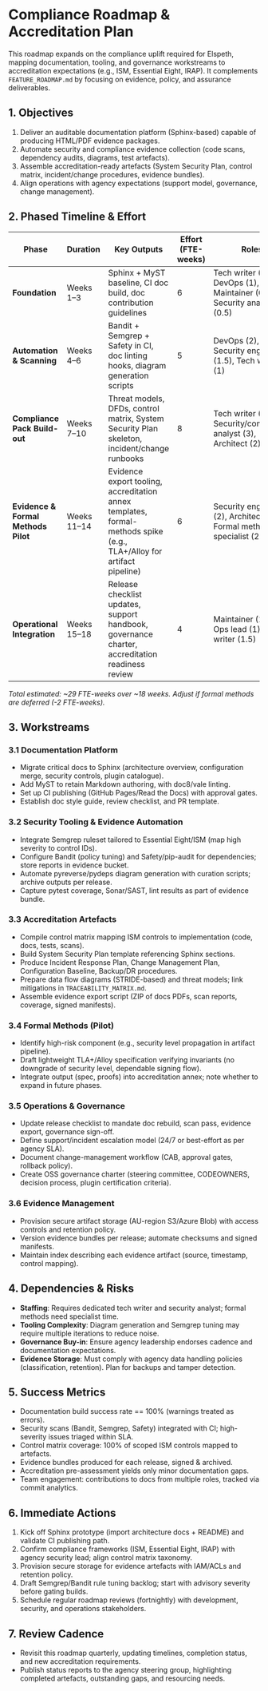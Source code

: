 # Compliance Roadmap & Accreditation Plan

This roadmap expands on the compliance uplift required for Elspeth, mapping documentation, tooling, and governance workstreams to accreditation expectations (e.g., ISM, Essential Eight, IRAP). It complements `FEATURE_ROADMAP.md` by focusing on evidence, policy, and assurance deliverables.

## 1. Objectives

1. Deliver an auditable documentation platform (Sphinx-based) capable of producing HTML/PDF evidence packages.
2. Automate security and compliance evidence collection (code scans, dependency audits, diagrams, test artefacts).
3. Assemble accreditation-ready artefacts (System Security Plan, control matrix, incident/change procedures, evidence bundles).
4. Align operations with agency expectations (support model, governance, change management).

## 2. Phased Timeline & Effort

| Phase | Duration | Key Outputs | Effort (FTE-weeks) | Roles |
|-------|----------|-------------|--------------------|-------|
| **Foundation** | Weeks 1–3 | Sphinx + MyST baseline, CI doc build, doc contribution guidelines | 6 | Tech writer (2), DevOps (1), Maintainer (0.5), Security analyst (0.5) |
| **Automation & Scanning** | Weeks 4–6 | Bandit + Semgrep + Safety in CI, doc linting hooks, diagram generation scripts | 5 | DevOps (2), Security engineer (1.5), Tech writer (1) |
| **Compliance Pack Build-out** | Weeks 7–10 | Threat models, DFDs, control matrix, System Security Plan skeleton, incident/change runbooks | 8 | Tech writer (3), Security/compliance analyst (3), Architect (2) |
| **Evidence & Formal Methods Pilot** | Weeks 11–14 | Evidence export tooling, accreditation annex templates, formal-methods spike (e.g., TLA+/Alloy for artifact pipeline) | 6 | Security engineer (2), Architect (2), Formal methods specialist (2) |
| **Operational Integration** | Weeks 15–18 | Release checklist updates, support handbook, governance charter, accreditation readiness review | 4 | Maintainer (1.5), Ops lead (1), Tech writer (1.5) |

_Total estimated: ~29 FTE-weeks over ~18 weeks. Adjust if formal methods are deferred (-2 FTE-weeks)._

## 3. Workstreams

### 3.1 Documentation Platform

- Migrate critical docs to Sphinx (architecture overview, configuration merge, security controls, plugin catalogue).
- Add MyST to retain Markdown authoring, with doc8/vale linting.
- Set up CI publishing (GitHub Pages/Read the Docs) with approval gates.
- Establish doc style guide, review checklist, and PR template.

### 3.2 Security Tooling & Evidence Automation

- Integrate Semgrep ruleset tailored to Essential Eight/ISM (map high severity to control IDs).
- Configure Bandit (policy tuning) and Safety/pip-audit for dependencies; store reports in evidence bucket.
- Automate pyreverse/pydeps diagram generation with curation scripts; archive outputs per release.
- Capture pytest coverage, Sonar/SAST, lint results as part of evidence bundle.

### 3.3 Accreditation Artefacts

- Compile control matrix mapping ISM controls to implementation (code, docs, tests, scans).
- Build System Security Plan template referencing Sphinx sections.
- Produce Incident Response Plan, Change Management Plan, Configuration Baseline, Backup/DR procedures.
- Prepare data flow diagrams (STRIDE-based) and threat models; link mitigations in `TRACEABILITY_MATRIX.md`.
- Assemble evidence export script (ZIP of docs PDFs, scan reports, coverage, signed manifests).

### 3.4 Formal Methods (Pilot)

- Identify high-risk component (e.g., security level propagation in artifact pipeline).
- Draft lightweight TLA+/Alloy specification verifying invariants (no downgrade of security level, dependable signing flow).
- Integrate output (spec, proofs) into accreditation annex; note whether to expand in future phases.

### 3.5 Operations & Governance

- Update release checklist to mandate doc rebuild, scan pass, evidence export, governance sign-off.
- Define support/incident escalation model (24/7 or best-effort as per agency SLA).
- Document change-management workflow (CAB, approval gates, rollback policy).
- Create OSS governance charter (steering committee, CODEOWNERS, decision process, plugin certification criteria).

### 3.6 Evidence Management

- Provision secure artifact storage (AU-region S3/Azure Blob) with access controls and retention policy.
- Version evidence bundles per release; automate checksums and signed manifests.
- Maintain index describing each evidence artifact (source, timestamp, control mapping).

## 4. Dependencies & Risks

- **Staffing**: Requires dedicated tech writer and security analyst; formal methods need specialist time.
- **Tooling Complexity**: Diagram generation and Semgrep tuning may require multiple iterations to reduce noise.
- **Governance Buy-in**: Ensure agency leadership endorses cadence and documentation expectations.
- **Evidence Storage**: Must comply with agency data handling policies (classification, retention). Plan for backups and tamper detection.

## 5. Success Metrics

- Documentation build success rate == 100% (warnings treated as errors).
- Security scans (Bandit, Semgrep, Safety) integrated with CI; high-severity issues triaged within SLA.
- Control matrix coverage: 100% of scoped ISM controls mapped to artefacts.
- Evidence bundles produced for each release, signed & archived.
- Accreditation pre-assessment yields only minor documentation gaps.
- Team engagement: contributions to docs from multiple roles, tracked via commit analytics.

## 6. Immediate Actions

1. Kick off Sphinx prototype (import architecture docs + README) and validate CI publishing path.
2. Confirm compliance frameworks (ISM, Essential Eight, IRAP) with agency security lead; align control matrix taxonomy.
3. Provision secure storage for evidence artefacts with IAM/ACLs and retention policy.
4. Draft Semgrep/Bandit rule tuning backlog; start with advisory severity before gating builds.
5. Schedule regular roadmap reviews (fortnightly) with development, security, and operations stakeholders.

## 7. Review Cadence

- Revisit this roadmap quarterly, updating timelines, completion status, and new accreditation requirements.
- Publish status reports to the agency steering group, highlighting completed artefacts, outstanding gaps, and resourcing needs.
